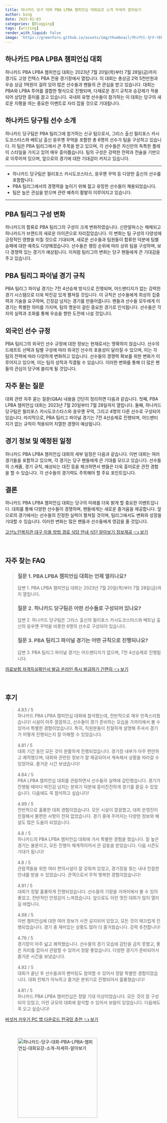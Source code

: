 ```yaml
---
title: 하나카드 당구 대회 PBA LPBA 챔피언십 대회요강 소개 자세히 알아보기
author: bing
date: 2025-02-03
categories: [Blogging]
tags: [writing]
render_with_liquid: false
image: 'https://greenforu.github.io/assets/img/thumbnail/하나카드-당구-대회-PBA-LPBA-챔피언십-대회요강-소개-자세히-알아보기.webp'
---
```



<h2 id='PBA_LPBA_챔피언십'>하나카드 PBA LPBA 챔피언십 대회</h2>

<p>하나카드 PBA LPBA 챔피언십 대회는 2023년 7월 20일(목)부터 7월 28일(금)까지 경기도 고양 킨텍스 PBA 전용 경기장에서 열립니다. 이 대회는 총상금 2억 5천만원과 우승 상금 1억원이 걸려 있어 많은 선수들과 팬들의 큰 관심을 받고 있습니다. 대회는 PBA와 LPBA 투어를 결합한 형식으로 진행되며, 다채로운 경기 규칙과 승강제가 적용되어 상당한 흥미를 끌고 있습니다. 국내외 유명 선수들이 참가하는 이 대회는 당구의 새로운 지평을 여는 중요한 이벤트로 자리 잡을 것으로 기대됩니다.</p>

<h2 id='하나카드_당구팀_선수소개'>하나카드 당구팀 선수 소개</h2>

<p>하나카드 당구팀은 PBA 팀리그에 참가하는 신규 팀으로서, 그리스 출신 필리포스 카시도코스타스와 베트남 출신 응우옌 꾸억을 포함한 총 6명의 선수가 팀을 구성하고 있습니다. 이 팀은 PBA 팀리그에서 큰 주목을 받고 있으며, 각 선수들은 자신만의 독특한 플레이 스타일을 가지고 있어 매우 흥미롭습니다. 팀의 구성은 강력한 전략과 전술을 기반으로 이루어져 있으며, 앞으로의 경기에 대한 기대감이 커지고 있습니다.</p>

<hr />

<ul>
    <li>하나카드 당구팀은 필리포스 카시도코스타스, 응우옌 꾸억 등 다양한 출신의 선수를 포함합니다.</li>
    <li>PBA 팀리그에서의 경쟁력을 높이기 위해 젊고 유망한 선수들이 채용되었습니다.</li>
    <li>팀은 높은 관심을 받으며 관련 예측이 활발히 이루어지고 있습니다.</li>
</ul>

<hr />

<h2 id='PBA_팀리그_구성변화'>PBA 팀리그 구성 변화</h2>

<p>하나카드의 합류로 PBA 팀리그의 구성이 크게 변화하였습니다. 신한알파스는 해체되고 하나카드가 브랜드의 새로운 아이콘으로 자리잡았습니다. 이 변화는 팀 구성의 다양성에 긍정적인 영향을 미칠 것으로 기대되며, 새로운 선수들과 팀원들이 합류한 덕분에 팀별 승패에 대한 예측도 다양해졌습니다. 선수들은 랭킹 순위에 따라 상위 팀을 구성하며, 보다 경쟁력 있는 경기가 예상됩니다. 이처럼 팀리그의 변화는 당구 팬들에게 큰 기대감을 주고 있습니다.</p>

<h2 id='PBA_팀리그_파이널_경기규칙'>PBA 팀리그 파이널 경기 규칙</h2>

<p>PBA 팀리그 파이널 경기는 7전 4선승제 방식으로 진행되며, 어드밴티지가 없는 강력한 경기 시스템으로 더욱 박진감 있게 펼쳐질 것입니다. 이 규칙은 선수들에게 최상의 집중력과 기술을 요구하며, 긴장감 넘치는 경기를 만들어줍니다. 팬들과 선수들 모두에게 이 경기는 특별한 의미를 가지며, 팀의 명운이 걸린 중요한 경기로 인식됩니다. 선수들은 각자의 실력과 조화를 통해 우승을 향한 도전에 나설 것입니다.</p>

<h2 id='외국인_선수_규정'>외국인 선수 규정</h2>

<p>PBA 팀리그의 외국인 선수 규정에 대한 정보는 현재로서는 명확하지 않습니다. 선수의 드래프트 선택과 팀별 구성에 따라 외국인 선수의 포용성이 달라질 수 있으며, 이는 각 팀의 전략에 따라 다양하게 변화하고 있습니다. 선수들의 경쟁력 확보를 위한 변화가 이루어지고 있으며, 이는 팀의 성적과 직결될 수 있습니다. 이러한 변화를 통해 더 많은 팬들의 관심이 당구에 쏠리게 될 것입니다.</p>

<h2 id='FAQ_자주_묻는_질문'>자주 묻는 질문</h2>

<p>대회 관련 자주 묻는 질문(Q&A) 내용을 간단히 정리하면 다음과 같습니다. 첫째, PBA LPBA 챔피언십 대회는 2023년 7월 20일부터 7월 28일까지 열립니다. 둘째, 하나카드 당구팀은 필리포스 카시도코스타스와 응우옌 꾸억, 그리고 4명의 다른 선수로 구성되어 있습니다. 마지막으로, PBA 팀리그 파이널 경기는 7전 4선승제로 진행되며, 어드밴티지가 없는 규칙이 적용되어 치열한 경쟁이 예상됩니다.</p>

<h2 id='경기_정보_및_예정된_일정'>경기 정보 및 예정된 일정</h2>

<p>하나카드 PBA LPBA 챔피언십 대회의 세부 일정은 다음과 같습니다. 이번 대회는 여러 경기들을 포함하고 있으며, 각 경기는 당구 팬들에게 큰 기대를 모으고 있습니다. 선수들의 스케줄, 경기 규칙, 예상되는 대진 등을 체크하면서 팬들은 더욱 흥미로운 관전 경험을 할 수 있습니다. 각 선수들의 경기력도 주목해야 할 주요 포인트입니다.</p>

<h2 id='결론'>결론</h2>

<p>하나카드 PBA LPBA 챔피언십 대회는 당구의 미래를 더욱 밝게 할 중요한 이벤트입니다. 대회를 통해 다양한 선수들이 경쟁하며, 팬들에게는 새로운 즐거움을 제공합니다. 앞으로의 경기에서는 선수들의 진정한 실력이 펼쳐질 것이며, 팀리그에서도 변화와 성장을 기대할 수 있습니다. 이러한 변화는 많은 팬들과 선수들에게 영감을 줄 것입니다.</p>


<p><a class="click-button" title="고산노인복지관 대구 이용 방법 경로 식당 안내 식단 알아보기 정보제공" href="https://greenforu.github.io/posts/%EA%B3%A0%EC%82%B0%EB%85%B8%EC%9D%B8%EB%B3%B5%EC%A7%80%EA%B4%80-%EB%8C%80%EA%B5%AC-%EC%9D%B4%EC%9A%A9-%EB%B0%A9%EB%B2%95-%EA%B2%BD%EB%A1%9C-%EC%8B%9D%EB%8B%B9-%EC%95%88%EB%82%B4-%EC%8B%9D%EB%8B%A8-%EC%95%8C%EC%95%84%EB%B3%B4%EA%B8%B0-%EC%A0%95%EB%B3%B4%EC%A0%9C%EA%B3%B5/" rel="dofollow">고산노인복지관 대구 이용 방법 경로 식당 안내 식단 알아보기 정보제공 👈 보기</a></p><br>
<h2 id='자주_찾는_FAQ'>자주 찾는 FAQ</h2>
<div itemscope="" itemtype="https://schema.org/FAQPage"> 
<blockquote> 
<div itemscope="" itemprop="mainEntity" itemtype="https://schema.org/Question"> 
<h3 itemprop="name">질문 1. PBA LPBA 챔피언십 대회는 언제 열리나요?</h3> 
<div itemscope="" itemprop="acceptedAnswer" itemtype="https://schema.org/Answer"> 
<span itemprop="text"> 
<p>답변 1. PBA LPBA 챔피언십 대회는 2023년 7월 20일(목)부터 7월 28일(금)까지 열립니다.</p> 
</span> 
</div> 
</div> 

<div itemscope="" itemprop="mainEntity" itemtype="https://schema.org/Question"> 
<h3 itemprop="name">질문 2. 하나카드 당구팀은 어떤 선수들로 구성되어 있나요?</h3> 
<div itemscope="" itemprop="acceptedAnswer" itemtype="https://schema.org/Answer"> 
<span itemprop="text"> 
<p>답변 2. 하나카드 당구팀은 그리스 출신의 필리포스 카시도코스타스와 베트남 출신의 응우옌 꾸억을 비롯한 6명의 선수로 구성되어 있습니다.</p> 
</span> 
</div> 
</div> 

<div itemscope="" itemprop="mainEntity" itemtype="https://schema.org/Question"> 
<h3 itemprop="name">질문 3. PBA 팀리그 파이널 경기는 어떤 규칙으로 진행되나요?</h3> 
<div itemscope="" itemprop="acceptedAnswer" itemtype="https://schema.org/Answer"> 
<span itemprop="text"> 
<p>답변 3. PBA 팀리그 파이널 경기는 어드밴티지가 없으며, 7전 4선승제로 진행됩니다.</p> 
</span> 
</div> 
</div> 
</blockquote> 
</div>
<p><a class="click-button" title="의료보험 자격득실확인서 발급 온라인 즉시 발급하기 간편히" href="https://greenforu.github.io/posts/%EC%9D%98%EB%A3%8C%EB%B3%B4%ED%97%98-%EC%9E%90%EA%B2%A9%EB%93%9D%EC%8B%A4%ED%99%95%EC%9D%B8%EC%84%9C-%EB%B0%9C%EA%B8%89-%EC%98%A8%EB%9D%BC%EC%9D%B8-%EC%A6%89%EC%8B%9C-%EB%B0%9C%EA%B8%89%ED%95%98%EA%B8%B0-%EA%B0%84%ED%8E%B8%ED%9E%88/" rel="dofollow">의료보험 자격득실확인서 발급 온라인 즉시 발급하기 간편히 👈 보기</a></p><br>
<h2 id='후기'>후기</h2>
<div itemscope itemtype="https://schema.org/Product">
  <blockquote>
  <div itemprop="review" itemscope itemtype="https://schema.org/Review">
      <div itemprop="reviewRating" itemscope itemtype="https://schema.org/Rating"> <span itemprop="ratingValue">4.83</span> / <span itemprop="bestRating">5</span> </div>
      <span itemprop="reviewBody">하나카드 PBA LPBA 챔피언십 대회에 참석했는데, 전반적으로 매우 만족스러웠습니다! 시설이 아주 깔끔하고, 선수들이 경기 준비하는 모습을 가까이에서 볼 수 있어서 특별한 경험이었습니다. 특히, 직원분들이 친절하게 설명해 주셔서 경기가 어떻게 진행되는지 잘 이해할 수 있었습니다.</span>
  </div>
  <br>
  <div itemprop="review" itemscope itemtype="https://schema.org/Review">
      <div itemprop="reviewRating" itemscope itemtype="https://schema.org/Rating"> <span itemprop="ratingValue">4.81</span> / <span itemprop="bestRating">5</span> </div>
      <span itemprop="reviewBody">대회 기간 동안 모든 것이 원활하게 진행되었습니다. 경기장 내부가 아주 편안하고 쾌적했으며, 대회와 관련된 정보가 잘 제공되어서 계속해서 상황을 따라갈 수 있었어요. 즐거운 시간 보냈습니다!</span>
  </div>
  <br>
  <div itemprop="review" itemscope itemtype="https://schema.org/Review">
      <div itemprop="reviewRating" itemscope itemtype="https://schema.org/Rating"> <span itemprop="ratingValue">4.84</span> / <span itemprop="bestRating">5</span> </div>
      <span itemprop="reviewBody">PBA LPBA 챔피언십 대회를 관람하면서 선수들의 실력에 감탄했습니다. 경기가 진행될 때마다 박진감 넘치는 분위기 덕분에 흥미진진하게 경기를 즐길 수 있었습니다. 다음에도 꼭 참석하고 싶습니다!</span>
  </div>
  <br>
  <div itemprop="review" itemscope itemtype="https://schema.org/Review">
      <div itemprop="reviewRating" itemscope itemtype="https://schema.org/Rating"> <span itemprop="ratingValue">4.99</span> / <span itemprop="bestRating">5</span> </div>
      <span itemprop="reviewBody">전반적으로 훌륭한 대회 경험이었습니다. 모든 시설이 깔끔했고, 대회 운영진이 친절해서 불편한 사항이 전혀 없었습니다. 경기 중에 주어지는 다양한 정보와 해설도 많은 도움이 되었습니다.</span>
  </div>
  <br>
  <div itemprop="review" itemscope itemtype="https://schema.org/Review">
      <div itemprop="reviewRating" itemscope itemtype="https://schema.org/Rating"> <span itemprop="ratingValue">4.8</span> / <span itemprop="bestRating">5</span> </div>
      <span itemprop="reviewBody">하나카드의 PBA LPBA 챔피언십 대회에 가서 특별한 경험을 했습니다. 질 높은 경기는 물론이고, 모든 진행이 체계적이어서 큰 감동을 받았습니다. 다음 시즌도 기대가 됩니다!</span>
  </div>
  <br>
  <div itemprop="review" itemscope itemtype="https://schema.org/Review">
      <div itemprop="reviewRating" itemscope itemtype="https://schema.org/Rating"> <span itemprop="ratingValue">4.8</span> / <span itemprop="bestRating">5</span> </div>
      <span itemprop="reviewBody">관람객들을 위한 여러 편의시설이 잘 갖춰져 있었고, 경기장을 찾는 내내 친절한 안내를 받을 수 있었습니다. 관객으로서 무척 행복한 경험이었습니다!</span>
  </div>
  <br>
  <div itemprop="review" itemscope itemtype="https://schema.org/Review">
      <div itemprop="reviewRating" itemscope itemtype="https://schema.org/Rating"> <span itemprop="ratingValue">4.91</span> / <span itemprop="bestRating">5</span> </div>
      <span itemprop="reviewBody">대회가 정말 훌륭하게 진행되었습니다. 선수들의 기량을 가까이에서 볼 수 있어 좋았고, 전반적인 안정감이 느껴졌습니다. 앞으로도 이런 멋진 대회가 많이 열리길 바랍니다.</span>
  </div>
  <br>
  <div itemprop="review" itemscope itemtype="https://schema.org/Review">
      <div itemprop="reviewRating" itemscope itemtype="https://schema.org/Rating"> <span itemprop="ratingValue">4.98</span> / <span itemprop="bestRating">5</span> </div>
      <span itemprop="reviewBody">이번 챔피언십에 대한 여러 정보가 사전 공지되어 있었고, 모든 것이 매끄럽게 진행되었습니다. 경기 중 재미있는 상황도 많아 더 즐거웠습니다. 강력 추천합니다!</span>
  </div>
  <br>
  <div itemprop="review" itemscope itemtype="https://schema.org/Review">
      <div itemprop="reviewRating" itemscope itemtype="https://schema.org/Rating"> <span itemprop="ratingValue">4.79</span> / <span itemprop="bestRating">5</span> </div>
      <span itemprop="reviewBody">경기장이 아주 넓고 쾌적했습니다. 선수들의 경기 모습에 감탄을 금치 못했고, 좋은 자리를 잡아서 관람할 수 있어서 정말 좋았습니다. 다양한 경기가 준비되어서 즐거운 시간을 보냈습니다.</span>
  </div>
  <br>
  <div itemprop="review" itemscope itemtype="https://schema.org/Review">
      <div itemprop="reviewRating" itemscope itemtype="https://schema.org/Rating"> <span itemprop="ratingValue">4.92</span> / <span itemprop="bestRating">5</span> </div>
      <span itemprop="reviewBody">대회가 끝난 후 선수들과의 팬미팅도 참여할 수 있어서 정말 특별한 경험이었습니다. 대회 전체가 아늑하고 즐거운 분위기로 진행되어서 훌륭했습니다!</span>
  </div>
  <br>
  <div itemprop="review" itemscope itemtype="https://schema.org/Review">
      <div itemprop="reviewRating" itemscope itemtype="https://schema.org/Rating"> <span itemprop="ratingValue">4.81</span> / <span itemprop="bestRating">5</span> </div>
      <span itemprop="reviewBody">하나카드 PBA LPBA 챔피언십은 정말 기대 이상이었습니다. 모든 것이 잘 구성되어 있었고, 이런 규모의 대회에 참석할 수 있어서 보람이 있었습니다. 다음에도 꼭 오고 싶습니다!</span>
  </div>
  </blockquote>
</div>
<p><a class="click-button" title="버섯커 키우기 PC 앱 다운로드 전국민 추천" href="https://greenforu.github.io/posts/%EB%B2%84%EC%84%AF%EC%BB%A4-%ED%82%A4%EC%9A%B0%EA%B8%B0-PC-%EC%95%B1-%EB%8B%A4%EC%9A%B4%EB%A1%9C%EB%93%9C-%EC%A0%84%EA%B5%AD%EB%AF%BC-%EC%B6%94%EC%B2%9C/" rel="dofollow">버섯커 키우기 PC 앱 다운로드 전국민 추천 👈 보기</a></p><br>
<figure class="image"><img src="https://greenforu.github.io/assets/img/thumbnail/하나카드-당구-대회-PBA-LPBA-챔피언십-대회요강-소개-자세히-알아보기.webp" alt="하나카드-당구-대회-PBA-LPBA-챔피언십-대회요강-소개-자세히-알아보기" width="256" height="256"></figure>